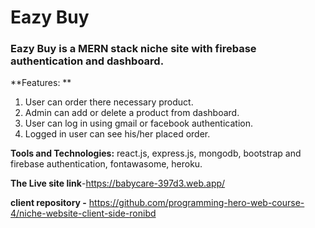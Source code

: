 # Eazy Buy

### Eazy Buy is a MERN stack niche site with firebase authentication and dashboard.

**Features: **

1. User can order there necessary product.
2. Admin can add or delete a product from dashboard.
3. User can log in using gmail or facebook authentication.
4. Logged in user can see his/her placed order.

**Tools and Technologies:** react.js, express.js, mongodb, bootstrap and firebase authentication,
fontawasome, heroku.

**The Live site link**-https://babycare-397d3.web.app/

**client repository -** https://github.com/programming-hero-web-course-4/niche-website-client-side-ronibd
